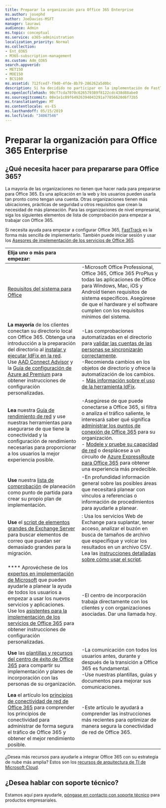```yaml
---
title: Preparar la organización para Office 365 Enterprise
ms.author: josephd
author: JoeDavies-MSFT
manager: laurawi
audience: Admin
ms.topic: conceptual
ms.service: o365-administration
localization_priority: Normal
ms.collection:
- Ent_O365
- M365-subscription-management
ms.custom: Adm_O365
search.appverid:
- MET150
- MOE150
- BCS160
ms.assetid: 712fced7-f9d0-4fde-8b79-286262a5d0bc
description: Si ha decidido no participar en la implementación de FastTrack y no encuentra lo que necesita en nuestros pasos de implementación básicos, este es el punto de partida.
ms.openlocfilehash: 90cf7cda7070c626579389f8122cdc438d88abe0
ms.sourcegitcommit: 08e1e1c09f64926394043291a77856620d6f72b5
ms.translationtype: MT
ms.contentlocale: es-ES
ms.lasthandoff: 05/15/2019
ms.locfileid: "34067546"
---
```

# <a name="get-your-organization-ready-for-office-365-enterprise"></a>Preparar la organización para Office 365 Enterprise

## <a name="what-do-you-need-to-do-to-get-ready-for-office-365"></a>¿Qué necesita hacer para prepararse para Office 365?

La mayoría de las organizaciones no tienen que hacer nada para prepararse para Office 365. Es una aplicación en la web y los usuarios pueden usarla tan pronto como tengan una cuenta. Otras organizaciones tienen más ubicaciones, prácticas de seguridad u otros requisitos que crean la necesidad de más planeación. Para las organizaciones de nivel empresarial, siga los siguientes elementos de lista de comprobación para empezar a trabajar con Office 365.
  
Si necesita ayuda para empezar a configurar Office 365, [FastTrack](https://fasttrack.microsoft.com/office) es la forma más sencilla de implementarlo. También puede iniciar sesión y usar los [Asesores de implementación de los servicios de Office 365](deployment-advisors-for-office-365.md).
  
|**Elija uno o más para empezar:**||
|:-----|:-----|
| [Requisitos del sistema para Office](https://products.office.com/office-system-requirements) |-Microsoft Office Professional, Office 365, Office 365 ProPlus y todas las aplicaciones de Office para Windows, Mac, iOS y Android tienen requisitos de sistema específicos. Asegúrese de que el hardware y el software cumplen con los requisitos mínimos del sistema.|
|**La mayoría** de los clientes conectan su directorio local con Office 365. Obtenga una introducción a la preparación del directorio al [instalar y ejecutar IdFix en la red](https://www.microsoft.com/download/details.aspx?id=36832). <br> Use [AAD Connect Advisor](https://aka.ms/aadconnectpwsync) y la [Guía de configuración de Azure ad Premium](https://aka.ms/aadpguidance) para obtener instrucciones de configuración personalizadas. <br> |-Las comprobaciones automatizadas en el directorio para [validar las cuentas de las personas se sincronizarán correctamente](https://support.office.com/article/Prepare-to-provision-users-through-directory-synchronization-to-Office-365-01920974-9e6f-4331-a370-13aea4e82b3e). <br> -Recomienda cambios en los objetos de directorio y ofrece la automatización de los cambios. <br> - [Más información sobre el uso de la herramienta IdFix](prepare-directory-attributes-for-synch-with-idfix.md). |
|**Lea** nuestra [Guía de rendimiento de red](https://aka.ms/tune) y use nuestras herramientas para asegurarse de que tiene la conectividad y la configuración de rendimiento necesarias para proporcionar a los usuarios la mejor experiencia posible.  <br> | -Asegúrese de que puede conectarse a Office 365, si filtra o analiza el tráfico saliente, le interesará saber qué significa [administrar los puntos de conexión de Office 365](https://support.office.com/article/Managing-Office-365-endpoints-99cab9d4-ef59-4207-9f2b-3728eb46bf9a) para su organización.  <br>  - [Modele y pruebe su capacidad de red](https://support.office.com/article/Network-and-migration-planning-for-Office-365-f5ee6c33-bcd7-4b0b-b0f8-dc1d9fb8d132) o desplácese a un circuito de [Azure ExpressRoute para Office 365](https://support.office.com/article/Azure-ExpressRoute-for-Office-365-6d2534a2-c19c-4a99-be5e-33a0cee5d3bd) para obtener una experiencia más predecible.   |
|**Use** nuestra [lista de comprobación](https://support.office.com/article/Deployment-planning-checklist-for-Office-365-5fa4f6ef-35ad-4840-91c1-4834df3df5a0) de planeación como punto de partida para crear su propio plan de implementación.  <br> | -En profundidad información general sobre las posibles áreas que necesitará planear con vínculos a referencias o información de procedimientos para ayudarle a planear. |
|**Use** el [script de elementos grandes de Exchange Server](https://gallery.technet.microsoft.com/Exchange-Server-Large-Item-b9546cc6) para buscar elementos de correo que puedan ser demasiado grandes para la migración.  <br> | : Usa los servicios Web de Exchange para suplantar, tener acceso, analizar el buzón en busca de tamaños de archivo que especifique y volcar los resultados en un archivo CSV. Lea las [instrucciones detalladas sobre cómo usar el script](https://blogs.technet.com/b/mikehall/archive/2013/06/27/large-mail-item-script.aspx). |
|**** Aprovéchese de los [expertos en implementación de Microsoft](https://go.microsoft.com/fwlink/?LinkId=517115) que pueden ayudarle a planear la ayuda de todos los usuarios a empezar a usar los nuevos servicios y aplicaciones.  <br> Use los [asistentes para la implementación de los servicios de Office 365](https://support.office.com/article/Deployment-wizards-for-Office-365-services-165f46e8-3533-4d76-be57-97f81ebd40f2) para obtener instrucciones de configuración personalizadas.  <br> | -El centro de incorporación trabaja directamente con los clientes y con organizaciones asociadas. Dar una llamada hoy. |
|**Use** las [plantillas y recursos del centro de éxito de Office 365](https://www.microsoft.com/fasttrack/resources) para compartir su implementación y planes de incorporación con las personas de su organización.  <br> | -La comunicación con todos los usuarios antes, durante y después de la transición a Office 365 es fundamental.  <br> -Use nuestras plantillas, guías y documentos para mejorar sus comunicaciones. |
|**Lea** el artículo los [principios de conectividad de red de Office 365](https://aka.ms/o365networkingprinciples) para comprender los principios de conectividad para administrar de forma segura el tráfico de Office 365 y obtener el mejor rendimiento posible.  <br> | -Este artículo le ayudará a comprender las instrucciones más recientes para optimizar de manera segura la conectividad de red de Office 365. |
   
¿Desea más recursos para ayudarle a integrar Office 365 con su estrategia de nube más amplia? Estos son los [recursos de arquitectura de TI de Microsoft Cloud](https://docs.microsoft.com/en-us/office365/enterprise/microsoft-cloud-it-architecture-resources).
  
## <a name="want-to-talk-with-support"></a>¿Desea hablar con soporte técnico?

Estamos aquí para ayudarle, [póngase en contacto con soporte técnico](https://support.office.com/article/32a17ca7-6fa0-4870-8a8d-e25ba4ccfd4b) para productos empresariales.
